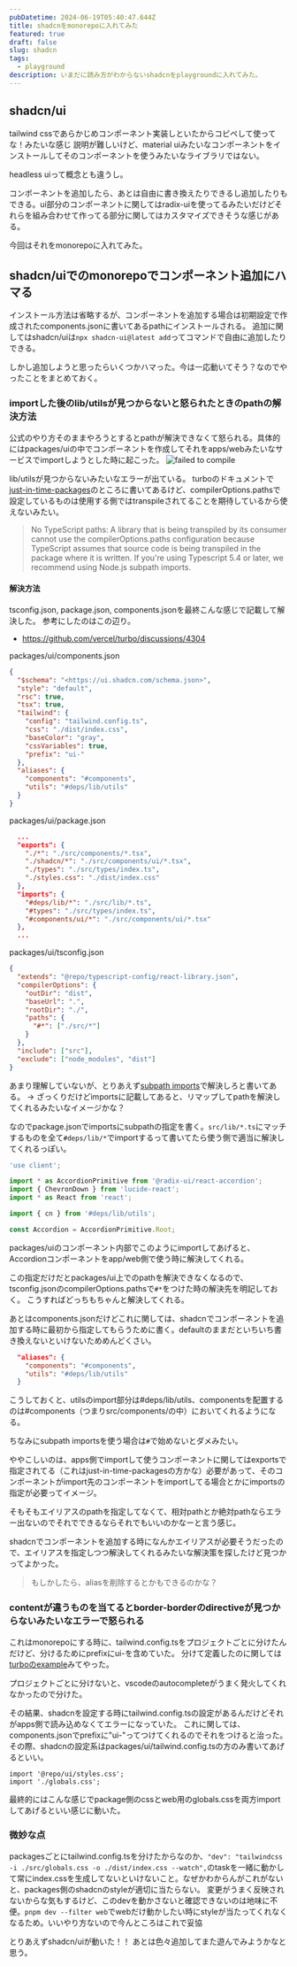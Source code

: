 ```yaml
---
pubDatetime: 2024-06-19T05:40:47.644Z
title: shadcnをmonorepoに入れてみた
featured: true
draft: false
slug: shadcn
tags:
  - playground
description: いまだに読み方がわからないshadcnをplaygroundに入れてみた。
---
```


## shadcn/ui

tailwind cssであらかじめコンポーネント実装しといたからコピペして使ってな！みたいな感じ
説明が難しいけど、material uiみたいなコンポーネントをインストールしてそのコンポーネントを使うみたいなライブラリではない。

headless uiって概念とも違うし。

コンポーネントを追加したら、あとは自由に書き換えたりできるし追加したりもできる。ui部分のコンポーネントに関してはradix-uiを使ってるみたいだけどそれらを組み合わせて作ってる部分に関してはカスタマイズできそうな感じがある。

今回はそれをmonorepoに入れてみた。

## shadcn/uiでのmonorepoでコンポーネント追加にハマる

インストール方法は省略するが、コンポーネントを追加する場合は初期設定で作成されたcomponents.jsonに書いてあるpathにインストールされる。
追加に関してはshadcn/uiは`npx shadcn-ui@latest add`ってコマンドで自由に追加したりできる。

しかし追加しようと思ったらいくつかハマった。今は一応動いてそう？なのでやったことをまとめておく。

### importした後のlib/utilsが見つからないと怒られたときのpathの解決方法

公式のやり方そのままやろうとするとpathが解決できなくて怒られる。具体的にはpackages/uiの中でコンポーネントを作成してそれをapps/webみたいなサービスでimportしようとした時に起こった。
![failed to compile](https://gyazo.com/e2cb4b832e82692e96d1d6410bb6d432.png)

lib/utilsが見つからないみたいなエラーが出ている。
turboのドキュメントで[just-in-time-packages](https://turbo.build/repo/docs/core-concepts/internal-packages#just-in-time-packages)のところに書いてあるけど、compilerOptions.pathsで設定しているものは使用する側ではtranspileされてることを期待しているから使えないみたい。

> No TypeScript paths: A library that is being transpiled by its consumer cannot use the compilerOptions.paths configuration because TypeScript assumes that source code is being transpiled in the package where it is written. If you're using Typescript 5.4 or later, we recommend using Node.js subpath imports.

#### 解決方法

tsconfig.json, package.json, components.jsonを最終こんな感じで記載して解決した。
参考にしたのはこの辺り。

- <https://github.com/vercel/turbo/discussions/4304>

packages/ui/components.json

```json file="packages/ui/components.json"
{
  "$schema": "<https://ui.shadcn.com/schema.json>",
  "style": "default",
  "rsc": true,
  "tsx": true,
  "tailwind": {
    "config": "tailwind.config.ts",
    "css": "./dist/index.css",
    "baseColor": "gray",
    "cssVariables": true,
    "prefix": "ui-"
  },
  "aliases": {
    "components": "#components",
    "utils": "#deps/lib/utils"
  }
}
```

packages/ui/package.json

```json file="packages/ui/package.json"
  ...
  "exports": {
    "./*": "./src/components/*.tsx",
    "./shadcn/*": "./src/components/ui/*.tsx",
    "./types": "./src/types/index.ts",
    "./styles.css": "./dist/index.css"
  },
  "imports": {
    "#deps/lib/*": "./src/lib/*.ts",
    "#types": "./src/types/index.ts",
    "#components/ui/*": "./src/components/ui/*.tsx"
  },
  ...
```

packages/ui/tsconfig.json

```json file="packages/ui/tsconfig.json"
{
  "extends": "@repo/typescript-config/react-library.json",
  "compilerOptions": {
    "outDir": "dist",
    "baseUrl": ".",
    "rootDir": "./",
    "paths": {
      "#*": ["./src/*"]
    }
  },
  "include": ["src"],
  "exclude": ["node_modules", "dist"]
}
```

あまり理解していないが、とりあえず[subpath imports](https://devblogs.microsoft.com/typescript/announcing-typescript-5-4/#auto-import-support-for-subpath-imports)で解決しろと書いてある。
→ ざっくりだけどimportsに記載してあると、リマップしてpathを解決してくれるみたいなイメージかな？

なのでpackage.jsonでimportsにsubpathの指定を書く。`src/lib/*.ts`にマッチするものを全て`#deps/lib/*`でimportするって書いてたら使う側で適当に解決してくれるっぽい。

```typescript file="packages/ui/components/ui/accordion.tsx"
'use client';

import * as AccordionPrimitive from '@radix-ui/react-accordion';
import { ChevronDown } from 'lucide-react';
import * as React from 'react';

import { cn } from '#deps/lib/utils';

const Accordion = AccordionPrimitive.Root;
```

packages/uiのコンポーネント内部でこのようにimportしてあげると、Accordionコンポーネントをapp/web側で使う時に解決してくれる。

この指定だけだとpackages/ui上でのpathを解決できなくなるので、tsconfig.jsonのcompilerOptions.pathsで`#*`をつけた時の解決先を明記しておく。
こうすればどっちもちゃんと解決してくれる。

あとはcomponents.jsonだけどこれに関しては、shadcnでコンポーネントを追加する時に最初から指定してもらうために書く。defaultのままだといちいち書き換えないといけないためめんどくさい。

```json
  "aliases": {
    "components": "#components",
    "utils": "#deps/lib/utils"
  }
```

こうしておくと、utilsのimport部分は#deps/lib/utils、componentsを配置するのは#components（つまりsrc/components/の中）においてくれるようになる。

ちなみにsubpath importsを使う場合は`#`で始めないとダメみたい。

ややこしいのは、apps側でimportして使うコンポーネントに関してはexportsで指定されてる（これはjust-in-time-packagesの方かな）必要があって、そのコンポーネントがimport先のコンポーネントをimportしてる場合とかにimportsの指定が必要ってイメージ。

そもそもエイリアスのpathを指定してなくて、相対pathとか絶対pathならエラー出ないのでそれでできるならそれでもいいのかなーと言う感じ。

shadcnでコンポーネントを追加する時になんかエイリアスが必要そうだったので、エイリアスを指定しつつ解決してくれるみたいな解決策を探したけど見つかってよかった。

> もしかしたら、aliasを削除するとかもできるのかな？

### contentが違うものを当てるとborder-borderのdirectiveが見つからないみたいなエラーで怒られる

これはmonorepoにする時に、tailwind.config.tsをプロジェクトごとに分けたんだけど、分けるためにprefixにui-を含めていた。
分けて定義したのに関しては[turboのexample](https://github.com/vercel/turbo/tree/main/examples/with-tailwind)みてやった。

プロジェクトごとに分けないと、vscodeのautocompleteがうまく発火してくれなかったので分けた。

その結果、shadcnを設定する時にtailwind.config.tsの設定があるんだけどそれがapps側で読み込めなくてエラーになっていた。
これに関しては、components.jsonでprefixに"ui-"ってつけてくれるのでそれをつけると治った。その際、shadcnの設定系はpackages/ui/tailwind.config.tsの方のみ書いてあげるといい。

```apps/web/src/layout.tsx
import '@repo/ui/styles.css';
import './globals.css';
```

最終的にはこんな感じでpackage側のcssとweb用のglobals.cssを両方importしてあげるといい感じに動いた。

### 微妙な点

packagesごとにtailwind.config.tsを分けたからなのか、`"dev": "tailwindcss -i ./src/globals.css -o ./dist/index.css --watch",`のtaskを一緒に動かして常にindex.cssを生成してないといけないこと。なぜかわからんがこれがないと、packages側のshadcnのstyleが適切に当たらない。
変更がうまく反映されないからな気もするけど、このdevを動かさないと確認できないのは地味に不便。`pnpm dev --filter web`でwebだけ動かしたい時にstyleが当たってくれなくなるため。いいやり方ないので今んところはこれで妥協

とりあえずshadcn/uiが動いた！！
あとは色々追加してまた遊んでみようかなと思う。
